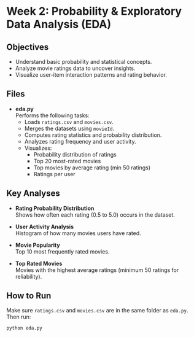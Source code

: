# Week 2: Probability & Exploratory Data Analysis (EDA)

## Objectives
- Understand basic probability and statistical concepts.
- Analyze movie ratings data to uncover insights.
- Visualize user-item interaction patterns and rating behavior.

## Files

- **eda.py**  
  Performs the following tasks:
  - Loads `ratings.csv` and `movies.csv`.
  - Merges the datasets using `movieId`.
  - Computes rating statistics and probability distribution.
  - Analyzes rating frequency and user activity.
  - Visualizes:
    - Probability distribution of ratings
    - Top 20 most-rated movies
    - Top movies by average rating (min 50 ratings)
    - Ratings per user

## Key Analyses

- **Rating Probability Distribution**  
  Shows how often each rating (0.5 to 5.0) occurs in the dataset.

- **User Activity Analysis**  
  Histogram of how many movies users have rated.

- **Movie Popularity**  
  Top 10 most frequently rated movies.

- **Top Rated Movies**  
  Movies with the highest average ratings (minimum 50 ratings for reliability).

## How to Run

Make sure `ratings.csv` and `movies.csv` are in the same folder as `eda.py`. Then run:

```bash
python eda.py
